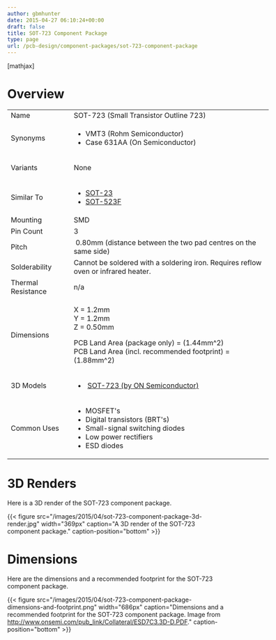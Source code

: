 ```yaml
---
author: gbmhunter
date: 2015-04-27 06:10:24+00:00
draft: false
title: SOT-723 Component Package
type: page
url: /pcb-design/component-packages/sot-723-component-package
---
```


[mathjax]




# Overview


<table style="width: 600px;" >
<tbody >
<tr >

<td >Name
</td>

<td >SOT-723 (Small Transistor Outline 723)
</td>
</tr>
<tr >

<td >Synonyms
</td>

<td >



  * VMT3 (Rohm Semiconductor)
  * Case 631AA (On Semiconductor)


</td>
</tr>
<tr >

<td >Variants
</td>

<td >


None



</td>
</tr>
<tr >

<td >Similar To
</td>

<td >



  * [SOT-23](http://blog.mbedded.ninja/pcb-design/component-packages/sot-23-component-package)
  * [SOT-523F](http://blog.mbedded.ninja/pcb-design/component-packages/sot-523f)


</td>
</tr>
<tr >

<td >Mounting
</td>

<td >SMD
</td>
</tr>
<tr >

<td >Pin Count
</td>

<td >3
</td>
</tr>
<tr >

<td >Pitch
</td>

<td > 0.80mm (distance between the two pad centres on the same side)
</td>
</tr>
<tr >

<td >Solderability
</td>

<td >Cannot be soldered with a soldering iron. Requires reflow oven or infrared heater.
</td>
</tr>
<tr >

<td >Thermal Resistance
</td>

<td >n/a
</td>
</tr>
<tr >

<td >Dimensions
</td>

<td >


X = 1.2mm  
Y = 1.2mm  
Z = 0.50mm




PCB Land Area (package only) = \(1.44mm^2\)  
PCB Land Area (incl. recommended footprint) = \(1.88mm^2\)



</td>
</tr>
<tr >

<td >3D Models
</td>

<td >



  *  [SOT-723 (by ON Semiconductor)](http://www.3dcontentcentral.com/download-model.aspx?catalogid=171&id=196277)


</td>
</tr>
<tr >

<td >Common Uses
</td>

<td >



  * MOSFET's
  * Digital transistors (BRT's)
  * Small-signal switching diodes
  * Low power rectifiers
  * ESD diodes


</td>
</tr>
</tbody>
</table>


# 3D Renders




Here is a 3D render of the SOT-723 component package.


{{< figure src="/images/2015/04/sot-723-component-package-3d-render.jpg" width="369px" caption="A 3D render of the SOT-723 component package." caption-position="bottom" >}}


# Dimensions




Here are the dimensions and a recommended footprint for the SOT-723 component package.


{{< figure src="/images/2015/04/sot-723-component-package-dimensions-and-footprint.png" width="686px" caption="Dimensions and a recommended footprint for the SOT-723 component package. Image from http://www.onsemi.com/pub_link/Collateral/ESD7C3.3D-D.PDF." caption-position="bottom" >}}
